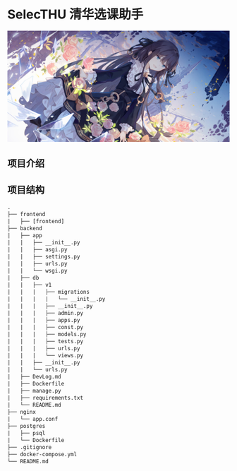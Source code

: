 # SelecTHU 清华选课助手

![精神支柱（？）](https://raw.githubusercontent.com/ShYuF/myPic/refs/heads/main/arc/arc(15).png)

## 项目介绍

## 项目结构
```
.
├── frontend
|   ├── [frontend]
├── backend
|   ├── app
|   |   ├── __init__.py
|   |   ├── asgi.py
|   |   ├── settings.py
|   |   ├── urls.py
|   |   └── wsgi.py
|   ├── db
|   |   ├── v1
|   |   |   ├── migrations
|   |   |   |   └── __init__.py
|   |   |   ├── __init__.py
|   |   |   ├── admin.py
|   |   |   ├── apps.py
|   |   |   ├── const.py
|   |   |   ├── models.py
|   |   |   ├── tests.py
|   |   |   ├── urls.py
|   |   |   └── views.py
|   |   ├── __init__.py
|   |   └── urls.py
|   ├── DevLog.md
|   ├── Dockerfile
|   ├── manage.py
|   ├── requirements.txt
|   └── README.md
├── nginx
|   └── app.conf
├── postgres
|   ├── psql
|   └── Dockerfile
├── .gitignore
├── docker-compose.yml
└── README.md
```
